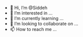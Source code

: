 - 👋 Hi, I’m @Siddeh
- 👀 I’m interested in ...
- 🌱 I’m currently learning ...
- 💞️ I’m looking to collaborate on ...
- 📫 How to reach me ...

<!---
Siddeh/Siddeh is a ✨ special ✨ repository because its `README.md` (this file) appears on your GitHub profile.
You can click the Preview link to take a look at your changes.
--->
